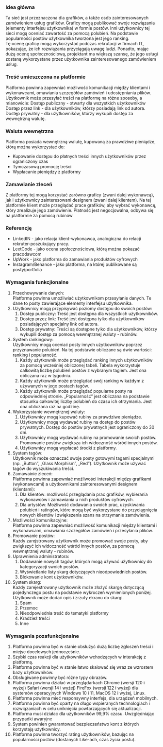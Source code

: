 ### Idea główna
Ta sieć jest przeznaczona dla grafików, a także osób zainteresowanych zamówieniem usług grafików. Graficy mogą publikować swoje rozwiązania (elementy interfejsu użytkownika) w formie postów. Inni użytkownicy tej sieci mogą oceniać zawartość za pomocą polubień. Na podstawie popularności postów użytkownika tworzona jest jego ranking.  
Tę ocenę graficy mogą wykorzystać podczas rekrutacji w firmach IT, pokazując, że ich rozwiązania przyciągają uwagę ludzi. Ponadto, mając dużą ocenę społecznościową, projektant ma większą szansę, że jego usługi zostaną wykorzystane przez użytkownika zainteresowanego zamówieniem usług.

### Treść umieszczona na platformie 
Platforma powinna zapewniać możliwość komunikacji między klientami i wykonawcami, omawiania szczegółów zamówień i udostępniania plików. 
Użytkownik może przesyłać treści na platformę na różne sposoby, a mianowicie: 
  Dostęp publiczny - otwarty dla wszystkich użytkowników
  Dostęp przez link - dla użytkowników, którzy posiadają link od autora.
  Dostęp prywatny - dla użytkowników, którzy wykupili dostęp za wewnętrzną walutę.

### Waluta wewnętrzna
Platforma posiada wewnętrzną walutę, kupowaną za prawdziwe pieniądze, którą można wykorzystać do:
- Kupowanie dostępu do płatnych treści innych użytkowników przez ograniczony czas
- Tymczasową promocję treści
- Wypłacanie pieniędzy z platformy

### Zamawianie zleceń
Z platformy tej mogą korzystać zarówno graficy (zwani dalej wykonawcą), jak i użytkownicy zainteresowani designem (zwani dalej klientem).
Na tej platformie klient może przeglądać prace grafików, aby wybrać wykonawcę, który zrealizuje jego zamówienie. Płatność jest negocjowalna, odbywa się na platformie za pomocą rubinów

### Referencję
* LinkedIN - jako relacja klient-wykonawca, analogiczna do relacji rekruter-poszukujący pracy.
* LeetCode - jako ocena społecznościowa, którą można pokazać pracodawcom
* UpWork - jako platforma do zamawiania produktów cyfrowych
* Instagram/Behance - jako platforma, na której publikowane są posty/portfolia

### Wymagania funkcjionalne
1. Przechowywanie danych:  
Platforma powinna umożliwiać użytkownikom przesyłanie danych. Te dane to posty zawierające elementy interfejsu użytkownika.
2. Użytkownicy mogą przypisywać poziomy dostępu do swoich postów:
    1. Dostęp publiczny: Treść jest dostępna dla wszystkich użytkowników.
    2. Dostęp przez link: Treść jest dostępna tylko dla użytkowników posiadających specjalny link od autora.
    3. Dostęp prywatny: Treści są dostępne tylko dla użytkowników, którzy wykupili dostęp za pomocą wewnętrznej waluty - rubinów.
3. System rankingowy:  
Użytkownicy mogą oceniać posty innych użytkowników poprzez przyznawanie polubień. Na tej podstawie obliczane są dwie wartości: ranking i popularność. 
    1. Każdy użytkownik może przeglądać ranking innych użytkowników za pomocą wcześniej obliczonej tabeli. Tabela wykorzystuje całkowitą liczbę polubień postów z wybranym tagiem. Jest ona obliczana raz w tygodniu.
    2. Każdy użytkownik może przeglądać swój ranking w każdym z używanych w jego postach tagów.
    3. Każdy użytkownik może przeglądać popularne posty na odpowiedniej stronie. „Popularność” jest obliczana na podstawie stosunku całkowitej liczby polubień do czasu ich otrzymania. Jest ona obliczana raz na godzinę.
4. Wykorzystanie wewnętrznej waluty:  
    1. Użytkownicy mogą kupować rubiny za prawdziwe pieniądze.
    2. Użytkownicy mogą wydawać rubiny na dostęp do postów prywatnych. Dostęp do postów prywatnych jest ograniczony do 30 dni.
    3. Użytkownicy mogą wydawać rubiny na promowanie swoich postów. Promowanie postów zwiększa ich widoczność wśród innych postów.
    4. Użytkownicy mogą wypłacać środki z platformy.
5. System tagów:  
Użytkownik może oznaczać swoje posty gotowymi tagami specjalnymi (np. „Button”, „Glass Morphism”, „Red”). Użytkownik może używać tagów do wyszukiwania treści.
6. Zamawainie zleceń:  
Platforma powinna zapewniać możliwości interakcji między grafikami (wykonawcami) a użytkownikami zainteresowanymi designem (klientami):
    1. Dla klientów: możliwość przeglądania prac grafików, wybierania wykonawców i zamawiania u nich produktów cyfrowych.
    2. Dla artystów: Możliwość dodawania swoich prac, uzyskiwania polubień i ratingów, które mogą być wykorzystane do przyciągnięcia nowych klientów i zwiększenia szans na otrzymanie zamówienia.
7. Możliwości komunikacyjne:  
Platforma powinna zapewniać możliwość komunikacji między klientami i wykonawcami, omawiania szczegółów zamówień i przesyłania plików.
8. Promowanie postów:  
Każdy zarejstrowany użytkownik może promować swoje posty, aby zwiększyć ich widoczność wśród innych postów, za pomocą wewnętrznej waluty - rubinów.
9. Uprawnienia administratora:  
    1. Dodawanie nowych tagów, których mogą używać użytkownicy do kategoryzacji swoich postów.
    2. Wyświetlanie listy skarg dotyczących nieodpowiednich postów.
    3. Blokowanie kont użytkowników.
10. System skarg:  
Każdy zarejestrowany użytkownik może złożyć skargę dotyczącą pojedynczego postu na podstawie wykroczeń wymienionych poniżej. Użytkownik może dodać opis i zrzuty ekranu do skargi. 
    1. Spam
    2. Przemoc
    3. Nieodpowiednia treść do tematyki platformy
    4. Kradzież treści
    5. Inne

### Wymagania pozafunkcjonalne
1. Platforma powinna być w stanie obsłużyć dużą liczbę zgłoszeń treści i miejsc docelowych jednocześnie.
2. Szybki czas reakcji dla użytkowników wchodzących w interakcję z platformą.
3. Platforma powinna być w stanie łatwo skalować się wraz ze wzrostem bazy użytkowników.
4. Obsługiwane powinny być różne typy obrazów.
5. Platforma powinna działać w przeglądarkach Chrome (wersji 120 i wyżej) Safari (wersji 14 i wyżej) FireFox (wersji 122 i wyżej) dla systemów operacyjnych Windows 10 i 11, MacOS 12 i wyżej, Linux.
6. Platforma powinna mieć responsywny interfejs, dla urządzeń mobilnych.
7. Platforma powinna być oparty na długo wspieranych technologiach i rozwiązaniach w celu uniknięcia powtarzających się aktualizacji.
8. Platforma musi działać dla użytkowników 99,9% czasu. Uwzględniając przypadki awaryjne  
9. System powinien gwarantować bezpieczeństwo kont z których korzystają użytkownicy.
10. Platforma powinna tworzyć rating użytkowników, bazując na popularności postów (dostanych Like-ach, czas życia postu).
